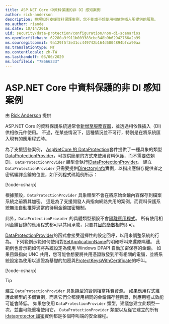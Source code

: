 ```yaml
---
title: ASP.NET Core 中資料保護的非 DI 感知案例
author: rick-anderson
description: 瞭解如何支援資料保護案例，您不能或不想使用相依性插入所提供的服務。
ms.author: riande
ms.date: 10/14/2016
uid: security/data-protection/configuration/non-di-scenarios
ms.openlocfilehash: 62280a9f911b003383cbe348b9b62942766a2b99
ms.sourcegitcommit: 9a129f5f3e31cc449742b164d5004894bfca90aa
ms.translationtype: MT
ms.contentlocale: zh-TW
ms.lasthandoff: 03/06/2020
ms.locfileid: "78666233"
---
```

# <a name="non-di-aware-scenarios-for-data-protection-in-aspnet-core"></a>ASP.NET Core 中資料保護的非 DI 感知案例

由 [Rick Anderson](https://twitter.com/RickAndMSFT) 提供

ASP.NET Core 的資料保護系統通常會[新增至服務容器](xref:security/data-protection/consumer-apis/overview)，並透過相依性插入（DI）供相依元件使用。 不過，在某些情況下，這種情況並不可行，特別是在將系統匯入現有的應用程式時。

為了支援這些案例， [AspNetCore 的 DataProtection](https://www.nuget.org/packages/Microsoft.AspNetCore.DataProtection.Extensions/)套件提供了一種具象的類型[DataProtectionProvider](/dotnet/api/Microsoft.AspNetCore.DataProtection.DataProtectionProvider)，可提供簡單的方式來使用資料保護，而不需要依賴 DI。 `DataProtectionProvider` 類型會執行[IDataProtectionProvider](/dotnet/api/microsoft.aspnetcore.dataprotection.idataprotectionprovider)。 建立 `DataProtectionProvider` 只需要提供[DirectoryInfo](/dotnet/api/system.io.directoryinfo)實例，以指出應儲存提供者之密碼編譯金鑰的位置，如下列程式碼範例所示：

[!code-csharp[](non-di-scenarios/_static/nodisample1.cs)]

根據預設，`DataProtectionProvider` 具象類型不會在將原始金鑰內容保存到檔案系統之前將其加密。 這是為了支援開發人員指向網路共用的案例，而資料保護系統無法自動推算適當的待用金鑰加密機制。

此外，`DataProtectionProvider` 的具體類型預設不會[隔離應用程式](xref:security/data-protection/configuration/overview#per-application-isolation)。 所有使用相同金鑰目錄的應用程式都可以共用承載，只要其[目的參數](xref:security/data-protection/consumer-apis/purpose-strings)相符即可。

[DataProtectionProvider](/dotnet/api/microsoft.aspnetcore.dataprotection.dataprotectionprovider)的函式會接受選擇性的設定回呼，以用來調整系統的行為。 下列範例示範如何使用對[SetApplicationName](/dotnet/api/microsoft.aspnetcore.dataprotection.dataprotectionbuilderextensions.setapplicationname)的明確呼叫來還原隔離。 此範例也會示範如何將系統設定為使用 Windows DPAPI 自動加密保存的金鑰。 如果目錄指向 UNC 共用，您可能會想要將共用憑證散發到所有相關的電腦，並將系統設定為使用以憑證為基礎的加密與[ProtectKeysWithCertificate](/dotnet/api/microsoft.aspnetcore.dataprotection.dataprotectionbuilderextensions.protectkeyswithcertificate)的呼叫。

[!code-csharp[](non-di-scenarios/_static/nodisample2.cs)]

> [!TIP]
> 建立 `DataProtectionProvider` 具象類型的實例相當耗費資源。 如果應用程式維護此類型的多個實例，而且它們全都使用相同的金鑰儲存體目錄，則應用程式效能可能會降低。 如果您使用 `DataProtectionProvider` 類型，建議您建立此類型一次，並盡可能重複使用它。 `DataProtectionProvider` 類型以及從它建立的所有[idataprotector 加密](/dotnet/api/microsoft.aspnetcore.dataprotection.idataprotector)實例都是多個呼叫端的安全線程。
